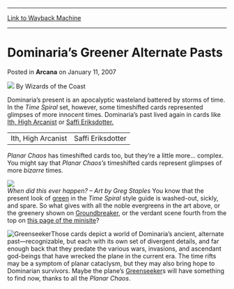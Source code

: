
---
[Link to Wayback Machine](https://web.archive.org/web/20210429035050/https://magic.wizards.com/en/articles/archive/arcana/dominaria%E2%80%99s-greener-alternate-pasts-2007-01-11)

[_metadata_:author]:- "Wizards of the Coast"
[_metadata_:description]:- "Dominaria’s present is an apocalyptic wasteland battered by storms of time. In the Time Spiral set, however, some timeshifted cards represented glimpses of more innocent times. Dominaria’s past lived again in cards like Ith, High Arcanist or Saffi Eriksdotter.  Planar Chaos has timeshifted cards too, but they’re a little more… complex. You might say that Planar Chaos’s"
[_metadata_:generator]:- "Drupal 7 (http://drupal.org)"
[_metadata_:node]:- "705931"
[_metadata_:publish_date]:- "2007-01-11"
[_metadata_:source]:- "div-main-content"
[_metadata_:title]:- "Dominaria’s Greener Alternate Pasts"
[_metadata_:wayback_capture_timestamp]:- "2021-04-29 03:50:50"
[_metadata_:wayback_raw_url]:- "https://web.archive.org/web/20210429035050id_/https://magic.wizards.com/en/articles/archive/arcana/dominaria%E2%80%99s-greener-alternate-pasts-2007-01-11"
[_metadata_:wayback_url]:- "https://magic.wizards.com/en/articles/archive/arcana/dominaria%E2%80%99s-greener-alternate-pasts-2007-01-11"
---


Dominaria’s Greener Alternate Pasts
===================================



 Posted in **Arcana**
 on January 11, 2007 






![](https://media.magic.wizards.com/styles/auth_small/public/images/person/wizards_author.jpg)
By Wizards of the Coast











Dominaria’s present is an apocalyptic wasteland battered by storms of time. In the *Time Spiral* set, however, some timeshifted cards represented glimpses of more innocent times. Dominaria’s past lived again in cards like [Ith, High Arcanist](http://gatherer.wizards.com/Pages/Card/Details.aspx?name=Ith%2C+High+Arcanist) or [Saffi Eriksdotter.](http://gatherer.wizards.com/Pages/Card/Details.aspx?name=Saffi+Eriksdotter.)



|  |  |
| --- | --- |
| Ith, High Arcanist | Saffi Eriksdotter |

*Planar Chaos* has timeshifted cards too, but they’re a little more… complex. You might say that *Planar Chaos’s* timeshifted cards represent glimpses of more *bizarre* times. 


![](https://media.magic.wizards.com/image_legacy_migration/magic/images/mtgcom/arcana1000/1246_fv3h7hfuoulq2ova.jpg)  
*When did this ever happen? – Art by Greg Staples*
You know that the present look of [green](/en/articles/archive/time-spiral-style-guide-green-2006-10-02) in the *Time Spiral* style guide is washed-out, sickly, and spare. So what gives with all the noble evergreens in the art above, or the greenery shown on [Groundbreaker](http://archive.wizards.com/Magic/Magazine/Article.aspx?x=magic/images/mtgcom/fcpics/making/mr261_at4p9xfsp1tjef48.jpg), or the verdant scene fourth from the top on [this page of the minisite](http://archive.wizards.com/Magic/Magazine/Article.aspx?x=magic/planarchaos2/creative1)? 

![Greenseeker](http://gatherer.wizards.com/Handlers/Image.ashx?type=card&name=Greenseeker)Those cards depict a world of Dominaria’s ancient, alternate past—recognizable, but each with its own set of divergent details, and far enough back that they predate the various wars, invasions, and ascendant god-beings that have wrecked the plane in the current era. The time rifts may be a symptom of planar cataclysm, but they may also bring hope to Dominarian survivors. Maybe the plane’s [Greenseeker](http://gatherer.wizards.com/Pages/Card/Details.aspx?name=Greenseeker)s will have something to find now, thanks to all the *Planar Chaos*.





